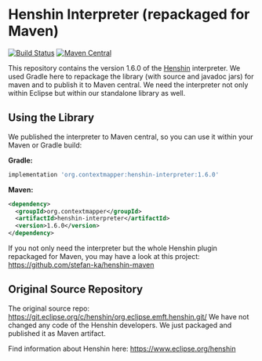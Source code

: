 # Henshin Interpreter (repackaged for Maven) 
[![Build Status](https://travis-ci.com/ContextMapper/henshin-interpreter.svg?branch=master)](https://travis-ci.com/ContextMapper/henshin-interpreter) [![Maven Central](https://img.shields.io/maven-central/v/org.contextmapper/henshin-interpreter.svg?label=Maven%20Central)](https://search.maven.org/search?q=g:%22org.contextmapper%22%20AND%20a:%22henshin-interpreter%22)

This repository contains the version 1.6.0 of the [Henshin](https://www.eclipse.org/henshin) interpreter. We used Gradle here to repackage the library (with source and javadoc jars) for maven and to publish it to Maven central. We need the interpreter not only within Eclipse but within our standalone library as well.

## Using the Library
We published the interpreter to Maven central, so you can use it within your Maven or Gradle build:

**Gradle:**
```gradle
implementation 'org.contextmapper:henshin-interpreter:1.6.0'
```

**Maven:**
```xml
<dependency>
  <groupId>org.contextmapper</groupId>
  <artifactId>henshin-interpreter</artifactId>
  <version>1.6.0</version>
</dependency>
```

If you not only need the interpreter but the whole Henshin plugin repackaged for Maven, you may have a look at this project: https://github.com/stefan-ka/henshin-maven

## Original Source Repository
The original source repo: https://git.eclipse.org/c/henshin/org.eclipse.emft.henshin.git/
We have not changed any code of the Henshin developers. We just packaged and published it as Maven artifact.

Find information about Henshin here: https://www.eclipse.org/henshin
